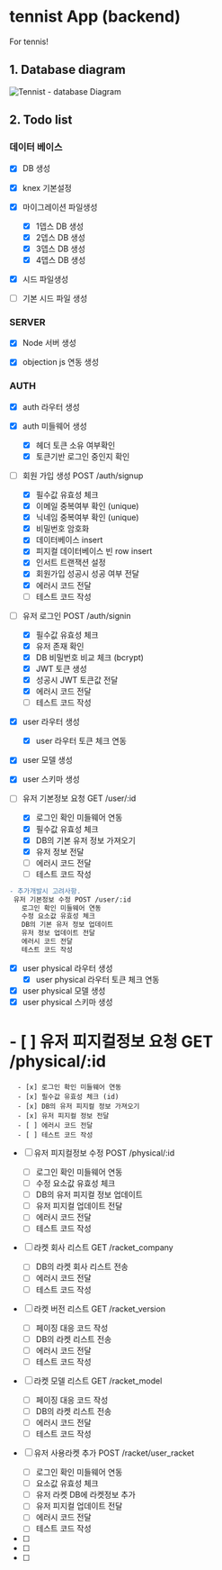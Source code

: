 <!-- prettier-ignore -->
# tennist App (backend)

For tennis!

## 1. Database diagram

![Tennist - database Diagram](https://user-images.githubusercontent.com/19925297/85151611-f395c380-b28e-11ea-87fc-e2f879617764.png)

## 2. Todo list

### 데이터 베이스

- [x] DB 생성
- [x] knex 기본설정
- [x] 마이그레이션 파일생성
  - [x] 1뎁스 DB 생성
  - [x] 2뎁스 DB 생성
  - [x] 3뎁스 DB 생성
  - [x] 4뎁스 DB 생성
- [x] 시드 파일생성

- [ ] 기본 시드 파일 생성

### SERVER

- [x] Node 서버 생성

- [x] objection js 연동 생성

### AUTH

- [x] auth 라우터 생성

- [x] auth 미들웨어 생성

  - [x] 헤더 토큰 소유 여부확인
  - [x] 토큰기반 로그인 중인지 확인

- [ ] 회원 가입 생성 POST /auth/signup

  - [x] 필수값 유효성 체크
  - [x] 이메일 중복여부 확인 (unique)
  - [x] 닉네임 중복여부 확인 (unique)
  - [x] 비밀번호 암호화
  - [x] 데이터베이스 insert
  - [x] 피지컬 데이터베이스 빈 row insert
  - [x] 인서트 트랜잭션 설정
  - [x] 회원가입 성공시 성공 여부 전달
  - [x] 에러시 코드 전달
  - [ ] 테스트 코드 작성

- [ ] 유저 로그인 POST /auth/signin

  - [x] 필수값 유효성 체크
  - [x] 유저 존재 확인
  - [x] DB 비밀번호 비교 체크 (bcrypt)
  - [x] JWT 토큰 생성
  - [x] 성공시 JWT 토큰값 전달
  - [x] 에러시 코드 전달
  - [ ] 테스트 코드 작성

- [x] user 라우터 생성
  - [x] user 라우터 토큰 체크 연동
- [x] user 모델 생성
- [x] user 스키마 생성

- [ ] 유저 기본정보 요청 GET /user/:id

  - [x] 로그인 확인 미들웨어 연동
  - [x] 필수값 유효성 체크
  - [x] DB의 기본 유저 정보 가져오기
  - [x] 유저 정보 전달
  - [ ] 에러시 코드 전달
  - [ ] 테스트 코드 작성

```diff
- 추가개발시 고려사항.
 유저 기본정보 수정 POST /user/:id
   로그인 확인 미들웨어 연동
   수정 요소값 유효성 체크
   DB의 기본 유저 정보 업데이트
   유저 정보 업데이트 전달
   에러시 코드 전달
   테스트 코드 작성
```

- [x] user physical 라우터 생성
  - [x] user physical 라우터 토큰 체크 연동
- [x] user physical 모델 생성
- [x] user physical 스키마 생성

# - [ ] 유저 피지컬정보 요청 GET /physical/:id

      - [x] 로그인 확인 미들웨어 연동
      - [x] 필수값 유효성 체크 (id)
      - [x] DB의 유저 피지컬 정보 가져오기
      - [x] 유저 피지컬 정보 전달
      - [ ] 에러시 코드 전달
      - [ ] 테스트 코드 작성

- [ ] 유저 피지컬정보 수정 POST /physical/:id

  - [ ] 로그인 확인 미들웨어 연동
  - [ ] 수정 요소값 유효성 체크
  - [ ] DB의 유저 피지컬 정보 업데이트
  - [ ] 유저 피지컬 업데이트 전달
  - [ ] 에러시 코드 전달
  - [ ] 테스트 코드 작성

- [ ] 라켓 회사 리스트 GET /racket_company

  - [ ] DB의 라켓 회사 리스트 전송
  - [ ] 에러시 코드 전달
  - [ ] 테스트 코드 작성

- [ ] 라켓 버전 리스트 GET /racket_version

  - [ ] 페이징 대응 코드 작성
  - [ ] DB의 라켓 리스트 전송
  - [ ] 에러시 코드 전달
  - [ ] 테스트 코드 작성

- [ ] 라켓 모델 리스트 GET /racket_model

  - [ ] 페이징 대응 코드 작성
  - [ ] DB의 라켓 리스트 전송
  - [ ] 에러시 코드 전달
  - [ ] 테스트 코드 작성

- [ ] 유저 사용라켓 추가 POST /racket/user_racket

  - [ ] 로그인 확인 미들웨어 연동
  - [ ] 요소값 유효성 체크
  - [ ] 유저 라켓 DB에 라켓정보 추가
  - [ ] 유저 피지컬 업데이트 전달
  - [ ] 에러시 코드 전달
  - [ ] 테스트 코드 작성

- [ ]
- [ ]
- [ ]

```

```

